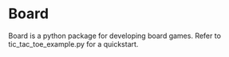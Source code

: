 # Board
Board is a python package for developing board games.
Refer to tic_tac_toe_example.py for a quickstart.
